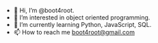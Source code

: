 - 👋 Hi, I’m @boot4root.
- 👀 I’m interested in object oriented programming.
- 🌱 I’m currently learning Python, JavaScript, SQL.
- 📫 How to reach me boot4root@gmail.com

<!---
boot4root/boot4root is a ✨ special ✨ repository because its `README.md` (this file) appears on your GitHub profile.
You can click the Preview link to take a look at your changes.
--->
